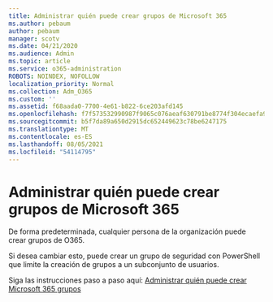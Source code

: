 ```yaml
---
title: Administrar quién puede crear grupos de Microsoft 365
ms.author: pebaum
author: pebaum
manager: scotv
ms.date: 04/21/2020
ms.audience: Admin
ms.topic: article
ms.service: o365-administration
ROBOTS: NOINDEX, NOFOLLOW
localization_priority: Normal
ms.collection: Adm_O365
ms.custom: ''
ms.assetid: f68aada0-7700-4e61-b822-6ce203afd145
ms.openlocfilehash: f7f573532990987f9065c076aeaf630791be8774f304ecaefa90cdee8b08b280
ms.sourcegitcommit: b5f7da89a650d2915dc652449623c78be6247175
ms.translationtype: MT
ms.contentlocale: es-ES
ms.lasthandoff: 08/05/2021
ms.locfileid: "54114795"
---
```

# <a name="manage-who-can-create-microsoft-365-groups"></a>Administrar quién puede crear grupos de Microsoft 365

De forma predeterminada, cualquier persona de la organización puede crear grupos de O365.
  
Si desea cambiar esto, puede crear un grupo de seguridad con PowerShell que limite la creación de grupos a un subconjunto de usuarios.
  
Siga las instrucciones paso a paso aquí: [Administrar quién puede crear Microsoft 365 grupos](https://docs.microsoft.com/microsoft-365/admin/create-groups/manage-creation-of-groups)
  


